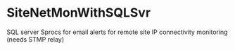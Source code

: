 # SiteNetMonWithSQLSvr
SQL server Sprocs for email alerts for remote site IP connectivity monitoring (needs STMP relay)
